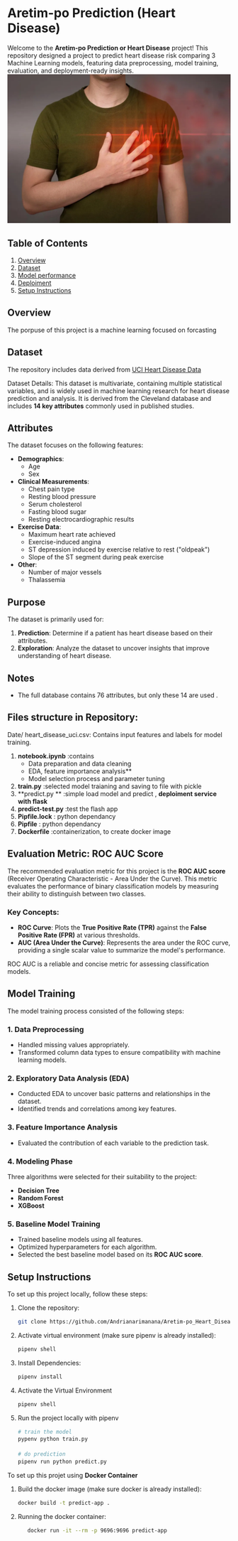 # Aretim-po Prediction (Heart Disease) 

Welcome to the **Aretim-po Prediction or Heart Disease** project! This repository designed a project to predict heart disease risk comparing 3 Machine Learning models, featuring data preprocessing, model training, evaluation, and deployment-ready insights.
![Heart Disease Prediction](Image/Young-Myocarditis-Heart-Concept.webp)
## Table of Contents

1. [Overview](#overview)
2. [Dataset](#dataset)
3. [Model performance](#model)
3. [Deploiment](#deploiment)
3. [Setup Instructions](#setup-instructions)

## Overview

The porpuse of this project is a machine learning focused on forcasting 

## Dataset

The repository includes data derived from [UCI Heart Disease Data](https://www.kaggle.com/datasets/redwankarimsony/heart-disease-data) 

Dataset Details:
This dataset is multivariate, containing multiple statistical variables, and is widely used in machine learning research for heart disease prediction and analysis. It is derived from the Cleveland database and includes **14 key attributes** commonly used in published studies.

## Attributes
The dataset focuses on the following features:

- **Demographics**:
  - Age
  - Sex
- **Clinical Measurements**:
  - Chest pain type
  - Resting blood pressure
  - Serum cholesterol
  - Fasting blood sugar
  - Resting electrocardiographic results
- **Exercise Data**:
  - Maximum heart rate achieved
  - Exercise-induced angina
  - ST depression induced by exercise relative to rest ("oldpeak")
  - Slope of the ST segment during peak exercise
- **Other**:
  - Number of major vessels
  - Thalassemia

## Purpose
The dataset is primarily used for:

1. **Prediction**: Determine if a patient has heart disease based on their attributes.
2. **Exploration**: Analyze the dataset to uncover insights that improve understanding of heart disease.

## Notes
- The full database contains 76 attributes, but only these 14 are  used .

## Files structure in Repository:
Date/
heart_disease_uci.csv: Contains input features and labels for model training.

1. **notebook.ipynb** :contains 
      - Data preparation and data cleaning
      - EDA, feature importance analysis**
      - Model selection process and parameter tuning
2. **train.py** :selected model traianing and saving to file with pickle
3. **predict.py ** :simple load model and predict , **deploiment service with flask**
4. **predict-test.py** :test the flash app
5. **Pipfile.lock** : python dependancy
6. **Pipfile** : python dependancy
7. **Dockerfile** :containerization, to create docker image

## Evaluation Metric: ROC AUC Score

The recommended evaluation metric for this project is the **ROC AUC score** (Receiver Operating Characteristic - Area Under the Curve). This metric evaluates the performance of binary classification models by measuring their ability to distinguish between two classes.

### Key Concepts:
- **ROC Curve**: Plots the **True Positive Rate (TPR)** against the **False Positive Rate (FPR)** at various thresholds.
- **AUC (Area Under the Curve)**: Represents the area under the ROC curve, providing a single scalar value to summarize the model's performance.

ROC AUC is a reliable and concise metric for assessing classification models.


## Model Training

The model training process consisted of the following steps:

### 1. Data Preprocessing
- Handled missing values appropriately.
- Transformed column data types to ensure compatibility with machine learning models.

### 2. Exploratory Data Analysis (EDA)
- Conducted EDA to uncover basic patterns and relationships in the dataset.
- Identified trends and correlations among key features.

### 3. Feature Importance Analysis
- Evaluated the contribution of each variable to the prediction task.

### 4. Modeling Phase
Three algorithms were selected for their suitability to the project:
- **Decision Tree**
- **Random Forest**
- **XGBoost**

### 5. Baseline Model Training
- Trained baseline models using all features.
- Optimized hyperparameters for each algorithm.
- Selected the best baseline model based on its **ROC AUC score**.


## Setup Instructions

To set up this project locally, follow these steps:

1. Clone the repository:
   ```bash
   git clone https://github.com/Andrianarimanana/Aretim-po_Heart_Disease_Prediction

2. Activate virtual environment (make sure pipenv is already installed):
   ```bash
   pipenv shell

3. Install Dependencies:
   ```bash
   pipenv install

4. Activate the Virtual Environment
   ```bash
   pipenv shell

5. Run the project locally with pipenv
    ```bash
   # train the model
   pypenv python train.py

   # do prediction
   pipenv run python predict.py

To set up this projet using **Docker Container**

1. Build the docker image (make sure docker is already installed):
   ```bash
   docker build -t predict-app .

2. Running the docker container:
   ```bash
      docker run -it --rm -p 9696:9696 predict-app
   

